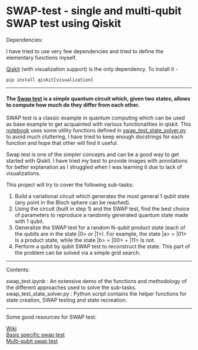 # SWAP-test - single and multi-qubit SWAP test using Qiskit
Dependencies:

I have tried to use very few dependencies and tried to define the elementary functions myself.

[Qiskit](https://qiskit.org/documentation/getting_started.html) (with visualization support) is the only dependency. To install it - 
```
pip install qiskit[visualization]
```
<hr>

#### The [Swap test](https://en.wikipedia.org/wiki/Swap_test) is a simple quantum circuit which, given two states, allows to compute how much do they differ from each other.

SWAP test is a classic example in quantum computing which can be used as base example to get acquainted with various functionalities in qiskit. This [notebook](swap_test.ipynb) uses some utility functions defined in [swap_test_state_solver.py](swap_test_state_solver.py) to avoid much cluttering, I have tried to keep enough docstrings for each function and hope that other will find it useful. 

Swap test is one of the simpler concepts and can be a good way to get started with Qiskit. I have tried my best to provide images with annotations for better explanation as I struggled when I was learning it due to lack of visualizations.

This project will try to cover the following sub-tasks:
<ol>
<li>Build a variational circuit which generates the most general 1 qubit state (any point in the Bloch sphere can be reached). 
<li>Using the circuit (built in step 1) and the SWAP test, find the best choice of parameters to reproduce a randomly generated quantum state made with 1 qubit.
<li>Generalize the SWAP test for a random N-qubit product state (each of the qubits are in the state |0> or |1>). For example, the state
|a> = |01>
Is a product state, while the state
|b> = |00> + |11>
Is not.
<li>Perform a qubit by qubit SWAP test to reconstruct the state. This part of the problem can be solved via a simple grid search.
</ol>

<hr>
Contents:

swap_test.ipynb : An extensive demo of the functions and methodology of the different approaches used to solve the sub-tasks.
swap_test_state_solver.py : Python script contains the helper functions for state creation, SWAP testing and state recreation.

<hr>

Some good resources for SWAP test:

[Wiki](https://en.wikipedia.org/wiki/Swap_test)<br />
[Basis specific swap test](https://bsiegelwax.medium.com/basis-specific-swap-test-comparing-quantum-states-2cce0fb379de)<br />
[Multi-qubit swap test](https://quantumcomputing.stackexchange.com/questions/9775/swap-test-to-calculate-inner-product-with-qiskit-for-multi-qubit-states)
